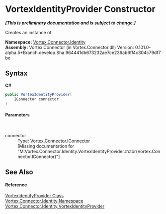 # VortexIdentityProvider Constructor 
 _**\[This is preliminary documentation and is subject to change.\]**_

Creates an instance of 

**Namespace:**&nbsp;<a href="N_Vortex_Connector_Identity.md">Vortex.Connector.Identity</a><br />**Assembly:**&nbsp;Vortex.Connector (in Vortex.Connector.dll) Version: 0.101.0-alpha.5+Branch.develop.Sha.964441db673232ae7ce236ab6ff4c304c79df7be

## Syntax

**C#**<br />
``` C#
public VortexIdentityProvider(
	IConnector connector
)
```


#### Parameters
&nbsp;<dl><dt>connector</dt><dd>Type: <a href="T_Vortex_Connector_IConnector.md">Vortex.Connector.IConnector</a><br />\[Missing <param name="connector"/> documentation for "M:Vortex.Connector.Identity.VortexIdentityProvider.#ctor(Vortex.Connector.IConnector)"\]</dd></dl>

## See Also


#### Reference
<a href="T_Vortex_Connector_Identity_VortexIdentityProvider.md">VortexIdentityProvider Class</a><br /><a href="N_Vortex_Connector_Identity.md">Vortex.Connector.Identity Namespace</a><br /><a href="T_Vortex_Connector_Identity_VortexIdentityProvider.md">Vortex.Connector.Identity.VortexIdentityProvider</a><br />